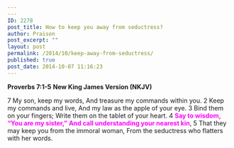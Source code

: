 ```yaml
---
---
ID: 2278
post_title: How to keep you away from seductress?
author: Praison
post_excerpt: ""
layout: post
permalink: /2014/10/keep-away-from-seductress/
published: true
post_date: 2014-10-07 11:16:23
---
```

<strong>Proverbs 7:1-5</strong>
<strong> New King James Version (NKJV)</strong>

7 My son, keep my words,
And treasure my commands within you.
2 Keep my commands and live,
And my law as the apple of your eye.
3 Bind them on your fingers;
Write them on the tablet of your heart.
4 <span style="color: #ff00ff;"><strong>Say to wisdom, “You are my sister,”</strong></span>
<span style="color: #ff00ff;"><strong> And call understanding your nearest kin</strong></span>,
5 That they may keep you from the immoral woman,
From the seductress who flatters with her words.